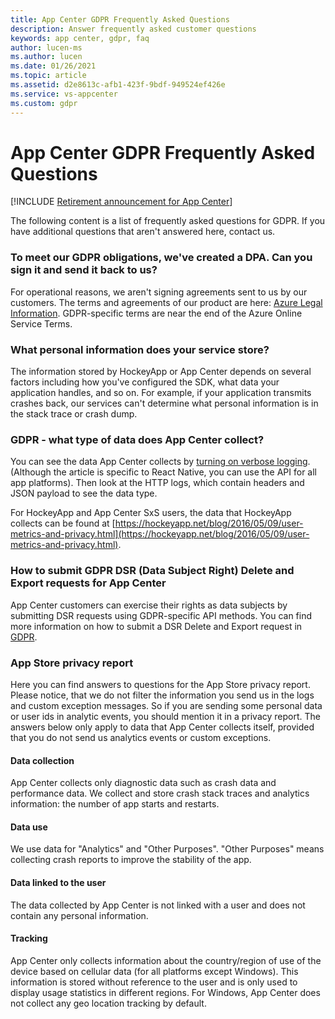 ```yaml
---
title: App Center GDPR Frequently Asked Questions
description: Answer frequently asked customer questions
keywords: app center, gdpr, faq
author: lucen-ms
ms.author: lucen
ms.date: 01/26/2021
ms.topic: article
ms.assetid: d2e8613c-afb1-423f-9bdf-949524ef426e
ms.service: vs-appcenter
ms.custom: gdpr
---
```

# App Center GDPR Frequently Asked Questions

[!INCLUDE [Retirement announcement for App Center](~/includes/retirement.md)]

The following content is a list of frequently asked questions for GDPR. If you have additional questions that aren't answered here, contact us.  

### To meet our GDPR obligations, we've created a DPA. Can you sign it and send it back to us?
For operational reasons, we aren't signing agreements sent to us by our customers. The terms and agreements of our product are here: [Azure Legal Information](https://azure.microsoft.com/support/legal/). GDPR-specific terms are near the end of the Azure Online Service Terms.

### What personal information does your service store?
The information stored by HockeyApp or App Center depends on several factors including how you've configured the SDK, what data your application handles, and so on. For example, if your application transmits crashes back, our services can't determine what personal information is in the stack trace or crash dump. 

### GDPR - what type of data does App Center collect? 
You can see the data App Center collects by [turning on verbose logging](/appcenter/sdk/other-apis/react-native#adjust-the-log-level). (Although the article is specific to React Native, you can use the API for all app platforms). Then look at the HTTP logs, which contain headers and JSON payload to see the data type. 

For HockeyApp and App Center SxS users, the data that HockeyApp collects can be found at [https://hockeyapp.net/blog/2016/05/09/user-metrics-and-privacy.html](https://hockeyapp.net/blog/2016/05/09/user-metrics-and-privacy.html).

### How to submit GDPR DSR (Data Subject Right) Delete and Export requests for App Center
App Center customers can exercise their rights as data subjects by submitting DSR requests using GDPR-specific API methods. You can find more information on how to submit a DSR Delete and Export request in [GDPR](/appcenter/gdpr/your-data).

### App Store privacy report
Here you can find answers to questions for the App Store privacy report. Please notice, that we do not filter the information you send us in the logs and custom exception messages. So if you are sending some personal data or user ids in analytic events, you should mention it in a privacy report. The answers below only apply to data that App Center collects itself, provided that you do not send us analytics events or custom exceptions.

#### Data collection
App Center collects only diagnostic data such as crash data and performance data. We collect and store crash stack traces and analytics information: the number of app starts and restarts.

#### Data use
We use data for "Analytics" and "Other Purposes". "Other Purposes" means collecting crash reports to improve the stability of the app.

#### Data linked to the user
The data collected by App Center is not linked with a user and does not contain any personal information.

#### Tracking
App Center only collects information about the country/region of use of the device based on cellular data (for all platforms except Windows). This information is stored without reference to the user and is only used to display usage statistics in different regions. For Windows, App Center does not collect any geo location tracking by default.

